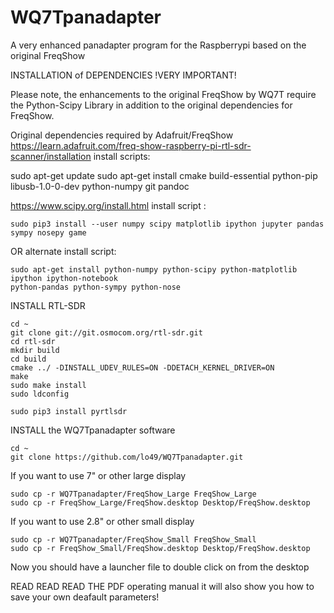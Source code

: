 # WQ7Tpanadapter
A very enhanced panadapter program for the Raspberrypi based on the original FreqShow


INSTALLATION of DEPENDENCIES
!VERY IMPORTANT!

Please note, the enhancements to the original FreqShow by WQ7T require the Python-Scipy
Library in addition to the original dependencies for FreqShow.

Original dependencies required by Adafruit/FreqShow
https://learn.adafruit.com/freq-show-raspberry-pi-rtl-sdr-scanner/installation
install scripts:

sudo apt-get update
sudo apt-get install cmake build-essential python-pip libusb-1.0-0-dev python-numpy git
pandoc

https://www.scipy.org/install.html
install script :
```console
sudo pip3 install --user numpy scipy matplotlib ipython jupyter pandas sympy nosepy game
```
OR
alternate install script:
```console
sudo apt-get install python-numpy python-scipy python-matplotlib ipython ipython-notebook
python-pandas python-sympy python-nose
```

INSTALL RTL-SDR
```console
cd ~
git clone git://git.osmocom.org/rtl-sdr.git
cd rtl-sdr
mkdir build
cd build
cmake ../ -DINSTALL_UDEV_RULES=ON -DDETACH_KERNEL_DRIVER=ON
make
sudo make install
sudo ldconfig

sudo pip3 install pyrtlsdr
```

INSTALL the WQ7Tpanadapter software 
```console
cd ~
git clone https://github.com/lo49/WQ7Tpanadapter.git
```
If you want to use 7" or other large display
```console
sudo cp -r WQ7Tpanadapter/FreqShow_Large FreqShow_Large
sudo cp -r FreqShow_Large/FreqShow.desktop Desktop/FreqShow.desktop
```
If you want to use 2.8" or other small display
```console
sudo cp -r WQ7Tpanadapter/FreqShow_Small FreqShow_Small
sudo cp -r FreqShow_Small/FreqShow.desktop Desktop/FreqShow.desktop
```
Now you should have a launcher file to double click on from the desktop

READ READ READ THE PDF operating manual it will also show you how to save your own deafault parameters!

